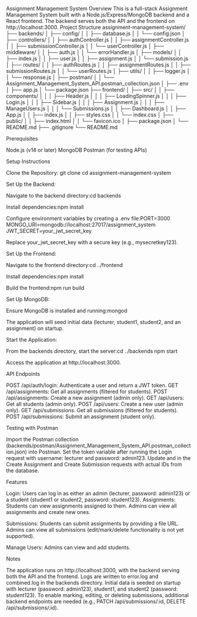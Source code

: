 Assignment Management System
Overview
This is a full-stack Assignment Management System built with a Node.js/Express/MongoDB backend and a React frontend. The backend serves both the API and the frontend on http://localhost:3000.
Project Structure
assignment-management-system/
├── backends/
│   ├── config/
│   │   ├── database.js
│   │   └── config.json
│   ├── controllers/
│   │   ├── authController.js
│   │   ├── assignmentController.js
│   │   ├── submissionController.js
│   │   └── userController.js
│   ├── middleware/
│   │   ├── auth.js
│   │   └── errorHandler.js
│   ├── models/
│   │   ├── index.js
│   │   ├── user.js
│   │   ├── assignment.js
│   │   └── submission.js
│   ├── routes/
│   │   ├── authRoutes.js
│   │   ├── assignmentRoutes.js
│   │   ├── submissionRoutes.js
│   │   └── userRoutes.js
│   ├── utils/
│   │   ├── logger.js
│   │   └── response.js
│   ├── postman/
│   │   └── Assignment_Management_System_API.postman_collection.json
│   ├── .env
│   ├── app.js
│   └── package.json
├── frontend/
│   ├── src/
│   │   ├── components/
│   │   │   ├── Header.js
│   │   │   ├── LoadingSpinner.js
│   │   │   ├── Login.js
│   │   │   ├── Sidebar.js
│   │   │   ├── Assignment.js
│   │   │   ├── ManageUsers.js
│   │   │   └── Submissions.js
│   │   ├── Dashboard.js
│   │   ├── App.js
│   │   ├── index.js
│   │   ├── styles.css
│   │   └── index.css
│   ├── public/
│   │   ├── index.html
│   │   └── favicon.ico
│   ├── package.json
│   └── README.md
├── .gitignore
└── README.md

Prerequisites

Node.js (v14 or later)
MongoDB
Postman (for testing APIs)

Setup Instructions

Clone the Repository:
git clone <repository-url>
cd assignment-management-system


Set Up the Backend:

Navigate to the backend directory:cd backends


Install dependencies:npm install


Configure environment variables by creating a .env file:PORT=3000
MONGO_URI=mongodb://localhost:27017/assignment_system
JWT_SECRET=your_jwt_secret_key

Replace your_jwt_secret_key with a secure key (e.g., mysecretkey123).


Set Up the Frontend:

Navigate to the frontend directory:cd ../frontend


Install dependencies:npm install


Build the frontend:npm run build




Set Up MongoDB:

Ensure MongoDB is installed and running:mongod


The application will seed initial data (lecturer, student1, student2, and an assignment) on startup.


Start the Application:

From the backends directory, start the server:cd ../backends
npm start


Access the application at http://localhost:3000.



API Endpoints

POST /api/auth/login: Authenticate a user and return a JWT token.
GET /api/assignments: Get all assignments (filtered for students).
POST /api/assignments: Create a new assignment (admin only).
GET /api/users: Get all students (admin only).
POST /api/users: Create a new user (admin only).
GET /api/submissions: Get all submissions (filtered for students).
POST /api/submissions: Submit an assignment (student only).

Testing with Postman

Import the Postman collection (backends/postman/Assignment_Management_System_API.postman_collection.json) into Postman.
Set the token variable after running the Login request with username: lecturer and password: admin123.
Update <student1-id> and <assignment-id> in the Create Assignment and Create Submission requests with actual IDs from the database.

Features

Login: Users can log in as either an admin (lecturer, password: admin123) or a student (student1 or student2, password: student123).
Assignments:
Students can view assignments assigned to them.
Admins can view all assignments and create new ones.


Submissions:
Students can submit assignments by providing a file URL.
Admins can view all submissions (edit/mark/delete functionality is not yet supported).


Manage Users:
Admins can view and add students.



Notes

The application runs on http://localhost:3000, with the backend serving both the API and the frontend.
Logs are written to error.log and combined.log in the backends directory.
Initial data is seeded on startup with lecturer (password: admin123), student1, and student2 (password: student123).
To enable marking, editing, or deleting submissions, additional backend endpoints are needed (e.g., PATCH /api/submissions/:id, DELETE /api/submissions/:id).

